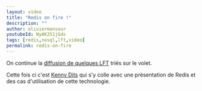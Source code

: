 ```yaml
---
layout: video
title: "Redis on fire !"
description: ""
author: oliviermansour
youtubeId: NyAK251jGds
tags: [redis,nosql,lft,video]
permalink: redis-on-fire
---
```


On continue la [diffusion de quelques LFT](https://tech.m6web.fr/tag/lft/) triés sur le volet.

Cette fois ci c'est [Kenny Dits](https://twitter.com/kenny_dee) qui s'y colle avec une présentation de Redis et des cas d'utilisation de cette technologie.

